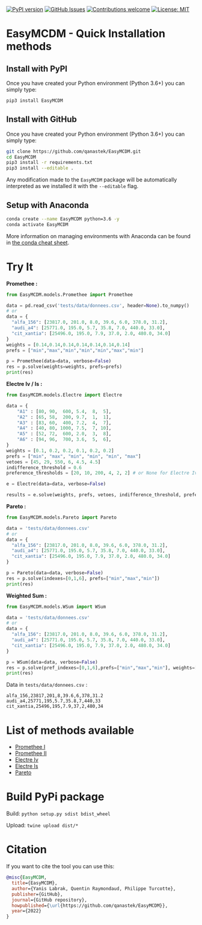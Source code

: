 

[![PyPI version](https://badge.fury.io/py/EasyMCDM.svg)](https://badge.fury.io/py/EasyMCDM)
[![GitHub Issues](https://img.shields.io/github/issues/qanastek/EasyMCDM.svg)](https://github.com/qanastek/EasyMCDM/issues)
[![Contributions welcome](https://img.shields.io/badge/contributions-welcome-brightgreen.svg)](CONTRIBUTING.md)
[![License: MIT](https://img.shields.io/badge/License-MIT-brightgreen.svg)](https://opensource.org/licenses/MIT)
<!-- [![Downloads](https://static.pepy.tech/personalized-badge/EasyMCDM?period=total&units=international_system&left_color=grey&right_color=orange&left_text=Downloads)](https://pepy.tech/project/EasyMCDM) -->

# EasyMCDM - Quick Installation methods

## Install with PyPI

Once you have created your Python environment (Python 3.6+) you can simply type:

```bash
pip3 install EasyMCDM
```

## Install with GitHub

Once you have created your Python environment (Python 3.6+) you can simply type:

```bash
git clone https://github.com/qanastek/EasyMCDM.git
cd EasyMCDM
pip3 install -r requirements.txt
pip3 install --editable .
```

Any modification made to the `EasyMCDM` package will be automatically interpreted as we installed it with the `--editable` flag.


## Setup with Anaconda 

```bash
conda create --name EasyMCDM python=3.6 -y
conda activate EasyMCDM
```

More information on managing environments with Anaconda can be found in [the conda cheat sheet](https://docs.conda.io/projects/conda/en/4.6.0/_downloads/52a95608c49671267e40c689e0bc00ca/conda-cheatsheet.pdf).


# Try It

**Promethee :**

```python
from EasyMCDM.models.Promethee import Promethee

data = pd.read_csv('tests/data/donnees.csv', header=None).to_numpy()
# or
data = {
  "alfa_156": [23817.0, 201.0, 8.0, 39.6, 6.0, 378.0, 31.2],
  "audi_a4": [25771.0, 195.0, 5.7, 35.8, 7.0, 440.0, 33.0],
  "cit_xantia": [25496.0, 195.0, 7.9, 37.0, 2.0, 480.0, 34.0]
}
weights = [0.14,0.14,0.14,0.14,0.14,0.14,0.14]
prefs = ["min","max","min","min","min","max","min"]

p = Promethee(data=data, verbose=False)
res = p.solve(weights=weights, prefs=prefs)
print(res)
```

**Electre Iv / Is :**

```python
from EasyMCDM.models.Electre import Electre

data = {
    "A1" : [80, 90,  600, 5.4,  8,  5],
    "A2" : [65, 58,  200, 9.7,  1,  1],
    "A3" : [83, 60,  400, 7.2,  4,  7],
    "A4" : [40, 80, 1000, 7.5,  7, 10],
    "A5" : [52, 72,  600, 2.0,  3,  8],
    "A6" : [94, 96,  700, 3.6,  5,  6],
}
weights = [0.1, 0.2, 0.2, 0.1, 0.2, 0.2]
prefs = ["min", "max", "min", "min", "min", "max"]
vetoes = [45, 29, 550, 6, 4.5, 4.5]
indifference_threshold = 0.6
preference_thresholds = [20, 10, 200, 4, 2, 2] # or None for Electre Iv

e = Electre(data=data, verbose=False)

results = e.solve(weights, prefs, vetoes, indifference_threshold, preference_thresholds)
```

**Pareto :**

```python
from EasyMCDM.models.Pareto import Pareto

data = 'tests/data/donnees.csv'
# or
data = {
  "alfa_156": [23817.0, 201.0, 8.0, 39.6, 6.0, 378.0, 31.2],
  "audi_a4": [25771.0, 195.0, 5.7, 35.8, 7.0, 440.0, 33.0],
  "cit_xantia": [25496.0, 195.0, 7.9, 37.0, 2.0, 480.0, 34.0]
}

p = Pareto(data=data, verbose=False)
res = p.solve(indexes=[0,1,6], prefs=["min","max","min"])
print(res)
```

**Weighted Sum :**
```python
from EasyMCDM.models.WSum import WSum

data = 'tests/data/donnees.csv'
# or
data = {
  "alfa_156": [23817.0, 201.0, 8.0, 39.6, 6.0, 378.0, 31.2],
  "audi_a4": [25771.0, 195.0, 5.7, 35.8, 7.0, 440.0, 33.0],
  "cit_xantia": [25496.0, 195.0, 7.9, 37.0, 2.0, 480.0, 34.0]
}

p = WSum(data=data, verbose=False)
res = p.solve(pref_indexes=[0,1,6],prefs=["min","max","min"], weights=[0.001,2,3], target='min')
print(res)
```


Data in `tests/data/donnees.csv` :

```csv
alfa_156,23817,201,8,39.6,6,378,31.2
audi_a4,25771,195,5.7,35.8,7,440,33
cit_xantia,25496,195,7.9,37,2,480,34
```

# List of methods available

- [Promethee I](https://www.sciencedirect.com/science/article/pii/S0098300411004365)
- [Promethee II](https://www.sciencedirect.com/science/article/pii/S0098300411004365)
- [Electre Iv](https://en.wikipedia.org/wiki/%C3%89LECTRE)
- [Electre Is](https://en.wikipedia.org/wiki/%C3%89LECTRE)
- [Pareto](https://www.sciencedirect.com/topics/engineering/pareto-optimality)

# Build PyPi package

Build: `python setup.py sdist bdist_wheel`

Upload: `twine upload dist/*`

# Citation

If you want to cite the tool you can use this:

```bibtex
@misc{EasyMCDM,
  title={EasyMCDM},
  author={Yanis Labrak, Quentin Raymondaud, Philippe Turcotte},
  publisher={GitHub},
  journal={GitHub repository},
  howpublished={\url{https://github.com/qanastek/EasyMCDM}},
  year={2022}
}
```
